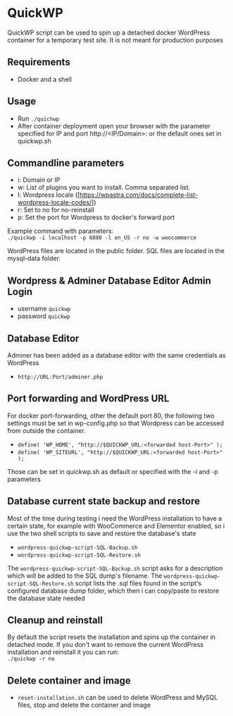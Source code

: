 # QuickWP

QuickWP script can be used to spin up a detached docker WordPress container for a temporary test site. It is not meant for production purposes

## Requirements

- Docker and a shell

## Usage

- Run `./quichwp`
- After container deployment open your browser with the parameter specified for IP and port http://<IP/Domain>:<forwarded host-Port> or the default ones set in quickwp.sh

## Commandline parameters

- i: Domain or IP
- w: List of plugins you want to install. Comma separated list.
- l: Wordpress locale ([https://wpastra.com/docs/complete-list-wordpress-locale-codes/])
- r: Set to no for no-reinstall
- p: Set the port for Wordpress to docker's forward port

Example command with parameters:  
`./quickwp -i localhost -p 6080 -l en_US -r no -w woocommerce`

WordPress files are located in the public folder. SQL files are located in the mysql-data folder.

## Wordpress & Adminer Database Editor Admin Login

- username `quickwp`
- password `quickwp`

## Database Editor

Adminer has been added as a database editor with the same credentials as WordPress

- `http://URL:Port/adminer.php`

## Port forwarding and WordPress URL

For docker port-forwarding, other the default port 80, the following two settings must be set in wp-config.php so that Wordpress can be accessed from outside the container.

- `define( 'WP_HOME', "http://$QUICKWP_URL:<forwarded host-Port>" );`
- `define( 'WP_SITEURL', "http://$QUICKWP_URL:<forwarded host-Port>" );`

Those can be set in quickwp.sh as default or specified with the -i and -p parameters

## Database current state backup and restore

Most of the time during testing i need the WordPress installation to have a certain state, for example with WooCommerce and Elementor enabled, so i use the two shell scripts to save and restore the database's state

- `wordpress-quickwp-script-SQL-Backup.sh`
- `wordpress-quickwp-script-SQL-Restore.sh`

The `wordpress-quickwp-script-SQL-Backup.sh` script asks for a description which will be added to the SQL dump's filename.
The `wordpress-quickwp-script-SQL-Restore.sh` script lists the .sql files found in the script's configured database dump folder, which then i can copy/paste to restore the database state needed

## Cleanup and reinstall

By default the script resets the installation and spins up the container in detached mode.
If you don't want to remove the current WordPress installation and reinstall it you can run:  
`./quickwp -r no`

## Delete container and image

- `reset-installation.sh` can be used to delete WordPress and MySQL files, stop and delete the container and image
